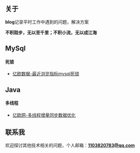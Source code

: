 ## 关于

**blog**记录平时工作中遇到的问题，解决方案

**不积跬步，无以至千里；不积小流，无以成江海**

## MySql
#### 死锁
* [亿欧数据-最近浏览指标mysql死锁](https://gitee.com/mengban0727/blog/blob/master/mysql/亿欧数据-最近浏览指标mysql死锁.md)

## Java
#### 多线程
* [亿欧网-多线程增量同步数据优化](https://gitee.com/mengban0727/blog/blob/master/java/亿欧网-多线程增量同步数据优化.md)

## 联系我
欢迎探讨其他技术相关的问题，个人邮箱：**1103820783@qq.com**